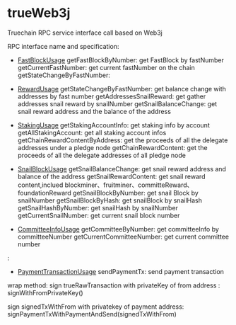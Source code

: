 # trueWeb3j
Truechain RPC service interface call based on Web3j


RPC interface name and specification:

- [FastBlockUsage](https://github.com/truechain/trueWeb3j/blob/master/src/main/java/com/trueweb3j/sample/FastBlockUsage.java)
getFastBlockByNumber: get FastBlock by fastNumber
getCurrentFastNumber: get current fastNumber on the chain
getStateChangeByFastNumber: 

- [RewardUsage](https://github.com/truechain/trueWeb3j/blob/master/src/main/java/com/trueweb3j/sample/RewardUsage.java)
getStateChangeByFastNumber: get balance change with addresses by fast number
getAddressesSnailReward: get gather addresses snail reward by snailNumber
getSnailBalanceChange: get snail reward address and the balance of the address


- [StakingUsage](https://github.com/truechain/trueWeb3j/blob/master/src/main/java/com/trueweb3j/sample/StakingUsage.java)
getStakingAccountInfo: get staking info by account
getAllStakingAccount: get all staking account infos 
getChainRewardContentByAddress: get the proceeds of all the delegate addresses under a pledge node
getChainRewardContent: get the proceeds of all the delegate addresses of all pledge node


- [SnailBlockUsage](https://github.com/truechain/trueWeb3j/blob/master/src/main/java/com/trueweb3j/sample/SnailBlockUsage.java)
getSnailBalanceChange: get snail reward address and balance of the address
getSnailRewardContent: get snail reward content,inclued blockminer、fruitminer、committeReward、foundationReward
getSnailBlockByNumber: get snail Block by snailNumber
getSnailBlockByHash: get snailBlock by snailHash
getSnailHashByNumber: get snailHash by snailNumber
getCurrentSnailNumber: get current snail block number


- [CommitteeInfoUsage](https://github.com/truechain/trueWeb3j/blob/master/src/main/java/com/trueweb3j/sample/CommitteeInfoUsage.java)
getCommitteeByNumber:  get committeeInfo by committeeNumber
getCurrentCommitteeNumber: get current committee number

:
- [PaymentTransactionUsage](https://github.com/truechain/trueWeb3j/blob/master/src/main/java/com/trueweb3j/sample/PaymentTransactionUsage.java)
sendPaymentTx: send payment transaction

wrap method:
sign trueRawTransaction with privateKey of from address :
signWithFromPrivateKey()

sign signedTxWithFrom with privatekey of payment address:
signPaymentTxWithPaymentAndSend(signedTxWithFrom)
